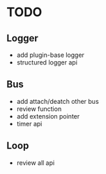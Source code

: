 # TODO
## Logger
 * add plugin-base logger
 * structured logger api
## Bus
* add attach/deatch other bus
* review function
* add extension pointer
* timer api
## Loop
 * review all api
